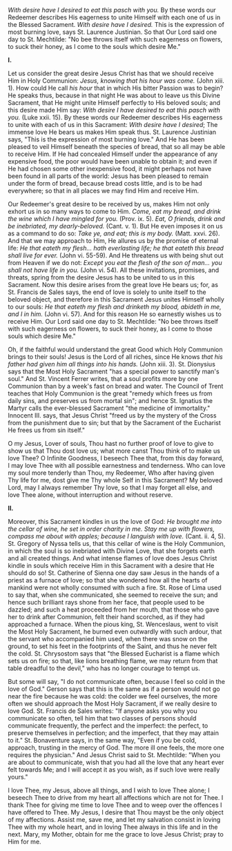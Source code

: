 
*With desire have I desired to eat this pasch with you.* By these words our Redeemer describes His eagerness to unite Himself with each one of us in the Blessed Sacrament. *With desire have I desired.* This is the expression of most burning love, says St. Laurence Justinian. So that Our Lord said one day to St. Mechtilde: \"No bee throws itself with such eagerness on flowers, to suck their honey, as I come to the souls which desire Me.\"

**I\.**

Let us consider the great desire Jesus Christ has that we should receive Him in Holy Communion: *Jesus, knowing that his hour was come.* (John xiii. 1). How could He call *his hour* that in which His bitter Passion was to begin? He speaks thus, because in that night He was about to leave us this Divine Sacrament, that He might unite Himself perfectly to His beloved souls; and this desire made Him say: *With desire I have desired to eat this pasch with you.* (Luke xxii. 15). By these words our Redeemer describes His eagerness to unite with each of us in this Sacrament: *With desire have I desired*; The immense love He bears us makes Him speak thus. St. Laurence Justinian says, \"This is the expression of most burning love.\" And He has been pleased to veil Himself beneath the species of bread, that so all may be able to receive Him. If He had concealed Himself under the appearance of any expensive food, the poor would have been unable to obtain it; and even if He had chosen some other inexpensive food, it might perhaps not have been found in all parts of the world: Jesus has been pleased to remain under the form of bread, because bread costs little, and is to be had everywhere; so that in all places we may find Him and receive Him.

Our Redeemer\'s great desire to be received by us, makes Him not only exhort us in so many ways to come to Him. *Come, eat my bread, and drink the wine which I have mingled for you.* (Prov. ix. 5). *Eat, O friends, drink and be inebriated, my dearly-beloved.* (Cant. v. 1). But He even imposes it on us as a command to do so: *Take ye, and eat; this is my body.* (Matt. xxvi. 26). And that we may approach to Him, He allures us by the promise of eternal life: *He that eateth my flesh... hath everlasting life; he that eateth this bread shall live for ever.* (John vi. 55-59). And He threatens us with being shut out from Heaven if we do not: *Except you eat the flesh of the son of man... you shall not have life in you.* (John vi. 54). All these invitations, promises, and threats, spring from the desire Jesus has to be united to us in this Sacrament. Now this desire arises from the great love He bears us; for, as St. Francis de Sales says, the end of love is solely to unite itself to the beloved object, and therefore in this Sacrament Jesus unites Himself wholly to our souls: *He that eateth my flesh and drinketh my blood, abideth in me, and I in him.* (John vi. 57). And for this reason He so earnestly wishes us to receive Him. Our Lord said one day to St. Mechtilde: \"No bee throws itself with such eagerness on flowers, to suck their honey, as I come to those souls which desire Me.\"

Oh, if the faithful would understand the great Good which Holy Communion brings to their souls! Jesus is the Lord of all riches, since He knows *that his father had given him all things into his hands.* (John xiii. 3). St. Dionysius says that the Most Holy Sacrament \"has a special power to sanctify man\'s soul.\" And St. Vincent Ferrer writes, that a soul profits more by one Communion than by a week\'s fast on bread and water. The Council of Trent teaches that Holy Communion is the great \"remedy which frees us from daily sins, and preserves us from mortal sin\"; and hence St. Ignatius the Martyr calls the ever-blessed Sacrament \"the medicine of immortality.\" Innocent III. says, that Jesus Christ \"freed us by the mystery of the Cross from the punishment due to sin; but that by the Sacrament of the Eucharist He frees us from sin itself.\"

O my Jesus, Lover of souls, Thou hast no further proof of love to give to show us that Thou dost love us; what more canst Thou think of to make us love Thee? O Infinite Goodness, I beseech Thee that, from this day forward, I may love Thee with all possible earnestness and tenderness. Who can love my soul more tenderly than Thou, my Redeemer, Who after having given Thy life for me, dost give me Thy whole Self in this Sacrament? My beloved Lord, may I always remember Thy love, so that I may forget all else, and love Thee alone, without interruption and without reserve.

**II\.**

Moreover, this Sacrament kindles in us the love of God: *He brought me into the cellar of wine, he set in order charity in me. Stay me up with flowers, compass me about with apples; because I languish with love.* (Cant. ii. 4, 5). St. Gregory of Nyssa tells us, that this cellar of wine is the Holy Communion, in which the soul is so inebriated with Divine Love, that she forgets earth and all created things. And what intense flames of love does Jesus Christ kindle in souls which receive Him in this Sacrament with a desire that He should do so! St. Catherine of Sienna one day saw Jesus in the hands of a priest as a furnace of love; so that she wondered how all the hearts of mankind were not wholly consumed with such a fire. St. Rose of Lima used to say that, when she communicated, she seemed to receive the sun; and hence such brilliant rays shone from her face, that people used to be dazzled; and such a heat proceeded from her mouth, that those who gave her to drink after Communion, felt their hand scorched, as if they had approached a furnace. When the pious king, St. Wenceslaus, went to visit the Most Holy Sacrament, he burned even outwardly with such ardour, that the servant who accompanied him used, when there was snow on the ground, to set his feet in the footprints of the Saint, and thus he never felt the cold. St. Chrysostom says that \"the Blessed Eucharist is a flame which sets us on fire; so that, like lions breathing flame, we may return from that table dreadful to the devil,\" who has no longer courage to tempt us.

But some will say, \"I do not communicate often, because I feel so cold in the love of God.\" Gerson says that this is the same as if a person would not go near the fire because he was cold: the colder we feel ourselves, the more often we should approach the Most Holy Sacrament, if we really desire to love God. St. Francis de Sales writes: \"If anyone asks you why you communicate so often, tell him that two classes of persons should communicate frequently, the perfect and the imperfect: the perfect, to preserve themselves in perfection; and the imperfect, that they may attain to it.\" St. Bonaventure says, in the same way, \"Even if you be cold, approach, trusting in the mercy of God. The more ill one feels, the more one requires the physician.\" And Jesus Christ said to St. Mechtilde: \"When you are about to communicate, wish that you had all the love that any heart ever felt towards Me; and I will accept it as you wish, as if such love were really yours.\"

I love Thee, my Jesus, above all things, and I wish to love Thee alone; I beseech Thee to drive from my heart all affections which are not for Thee. I thank Thee for giving me time to love Thee and to weep over the offences I have offered to Thee. My Jesus, I desire that Thou mayst be the only object of my affections. Assist me, save me, and let my salvation consist in loving Thee with my whole heart, and in loving Thee always in this life and in the next. Mary, my Mother, obtain for me the grace to love Jesus Christ; pray to Him for me.

